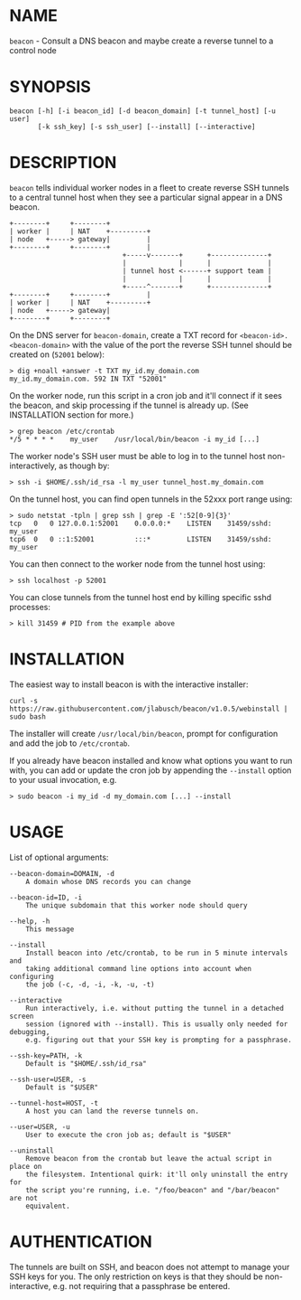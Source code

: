 # NAME

`beacon` - Consult a DNS beacon and maybe create a reverse tunnel to a control node

# SYNOPSIS

    beacon [-h] [-i beacon_id] [-d beacon_domain] [-t tunnel_host] [-u user]
           [-k ssh_key] [-s ssh_user] [--install] [--interactive]

# DESCRIPTION

`beacon` tells individual worker nodes in a fleet to create reverse SSH tunnels to
a central tunnel host when they see a particular signal appear in a DNS beacon.

    +--------+     +--------+
    | worker |     | NAT    +---------+
    | node   +-----> gateway|         |
    +--------+     +--------+         |
                                +-----v-------+      +--------------+
                                |             |      |              |
                                | tunnel host <------+ support team |
                                |             |      |              |
                                +-----^-------+      +--------------+
    +--------+     +--------+         |
    | worker |     | NAT    +---------+
    | node   +-----> gateway|
    +--------+     +--------+

On the DNS server for `beacon-domain`, create a TXT record for
`<beacon-id>.<beacon-domain>` with the value of the port the reverse SSH
tunnel should be created on (`52001` below):

    > dig +noall +answer -t TXT my_id.my_domain.com
    my_id.my_domain.com. 592 IN TXT "52001"

On the worker node, run this script in a cron job and it'll connect if it sees
the beacon, and skip processing if the tunnel is already up. (See INSTALLATION
section for more.)

    > grep beacon /etc/crontab
    */5 * * * *    my_user    /usr/local/bin/beacon -i my_id [...]

The worker node's SSH user must be able to log in to the tunnel host non-interactively, as though by:

    > ssh -i $HOME/.ssh/id_rsa -l my_user tunnel_host.my_domain.com

On the tunnel host, you can find open tunnels in the 52xxx port range using:

    > sudo netstat -tpln | grep ssh | grep -E ':52[0-9]{3}'
    tcp   0   0 127.0.0.1:52001    0.0.0.0:*    LISTEN    31459/sshd: my_user
    tcp6  0   0 ::1:52001          :::*         LISTEN    31459/sshd: my_user

You can then connect to the worker node from the tunnel host using:

    > ssh localhost -p 52001

You can close tunnels from the tunnel host end by killing specific sshd processes:

    > kill 31459 # PID from the example above

# INSTALLATION

The easiest way to install beacon is with the interactive installer:

    curl -s https://raw.githubusercontent.com/jlabusch/beacon/v1.0.5/webinstall | sudo bash

The installer will create `/usr/local/bin/beacon`, prompt for configuration and
add the job to `/etc/crontab`.

If you already have beacon installed and know what options you want to run with,
you can add or update the cron job by appending the `--install` option to your
usual invocation, e.g.

    > sudo beacon -i my_id -d my_domain.com [...] --install

# USAGE

List of optional arguments:

    --beacon-domain=DOMAIN, -d
        A domain whose DNS records you can change

    --beacon-id=ID, -i
        The unique subdomain that this worker node should query

    --help, -h
        This message

    --install
        Install beacon into /etc/crontab, to be run in 5 minute intervals and
        taking additional command line options into account when configuring
        the job (-c, -d, -i, -k, -u, -t)

    --interactive
        Run interactively, i.e. without putting the tunnel in a detached screen
        session (ignored with --install). This is usually only needed for debugging,
        e.g. figuring out that your SSH key is prompting for a passphrase.

    --ssh-key=PATH, -k
        Default is "$HOME/.ssh/id_rsa"

    --ssh-user=USER, -s
        Default is "$USER"

    --tunnel-host=HOST, -t
        A host you can land the reverse tunnels on.

    --user=USER, -u
        User to execute the cron job as; default is "$USER"

    --uninstall
        Remove beacon from the crontab but leave the actual script in place on
        the filesystem. Intentional quirk: it'll only uninstall the entry for
        the script you're running, i.e. "/foo/beacon" and "/bar/beacon" are not
        equivalent.

# AUTHENTICATION

The tunnels are built on SSH, and beacon does not attempt to manage your SSH keys
for you. The only restriction on keys is that they should be non-interactive,
e.g. not requiring that a passphrase be entered.

